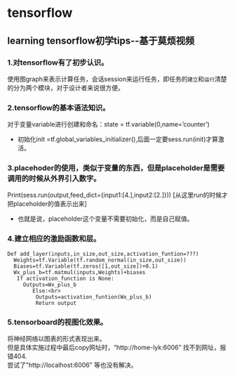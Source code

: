 # tensorflow
learning
tensorflow初学tips--基于莫烦视频
----
### 1.对tensorflow有了初步认识。 
使用图graph来表示计算任务，会话session来运行任务，即任务的`建立`和`运行`清楚的分为两个模块，对于设计者来说很方便。 <br>
### 2.tensorflow的基本语法知识。
对于变量variable进行创建和命名：state = tf.variable(0,name=’counter’)<br>
* 初始化init =tf.global_variables_initializer(),后面一定要sess.run(init)才算激活。                      
### 3.placehoder的使用，类似于变量的东西，但是placeholder是需要调用的时候从外界引入数字。
 Print(sess.run(output,feed_dict={input1:[4.],input2:[2.]}))  [从这里run的时候才把placeholder的值表示出来]
* 也就是说，placeholder这个变量不需要初始化，而是自己赋值。
### 4.建立相应的激励函数和层。
    Def add_layer(inputs,in_size,out_size,activation_funtion=???) 
      Weights=tf.Variable(tf.random_normal(in_size,out_size))
      Biases=tf.Variable(tf.zeros([1,out_size])+0.1)
      Wx_plus_b=tf.matmul(inputs,Weights)+biases
       If activation_function is None:
         Outputs=Wx_plus_b
            Else:<br>
             Outputs=activation_funtion(Wx_plus_b)
             Return output
### 5.tensorboard的视图化效果。
将神经网络以图表的形式表现出来。<br>
但是具体实施过程中最后copy网址时，“http://home-lyk:6006” 找不到网址，报错404.<br>
尝试了"http://localhost:6006” 等也没有解决。
